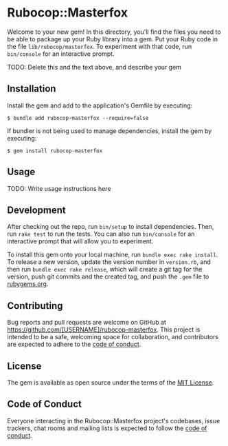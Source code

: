 # Rubocop::Masterfox

Welcome to your new gem! In this directory, you'll find the files you need to be able to package up your Ruby library into a gem. Put your Ruby code in the file `lib/rubocop/masterfox`. To experiment with that code, run `bin/console` for an interactive prompt.

TODO: Delete this and the text above, and describe your gem

## Installation

Install the gem and add to the application's Gemfile by executing:

    $ bundle add rubocop-masterfox --require=false

If bundler is not being used to manage dependencies, install the gem by executing:

    $ gem install rubocop-masterfox

## Usage

TODO: Write usage instructions here

## Development

After checking out the repo, run `bin/setup` to install dependencies. Then, run `rake test` to run the tests. You can also run `bin/console` for an interactive prompt that will allow you to experiment.

To install this gem onto your local machine, run `bundle exec rake install`. To release a new version, update the version number in `version.rb`, and then run `bundle exec rake release`, which will create a git tag for the version, push git commits and the created tag, and push the `.gem` file to [rubygems.org](https://rubygems.org).

## Contributing

Bug reports and pull requests are welcome on GitHub at https://github.com/[USERNAME]/rubocop-masterfox. This project is intended to be a safe, welcoming space for collaboration, and contributors are expected to adhere to the [code of conduct](https://github.com/[USERNAME]/rubocop-masterfox/blob/main/CODE_OF_CONDUCT.md).

## License

The gem is available as open source under the terms of the [MIT License](https://opensource.org/licenses/MIT).

## Code of Conduct

Everyone interacting in the Rubocop::Masterfox project's codebases, issue trackers, chat rooms and mailing lists is expected to follow the [code of conduct](https://github.com/[USERNAME]/rubocop-masterfox/blob/main/CODE_OF_CONDUCT.md).
